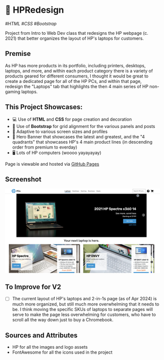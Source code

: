 # 🎨 HPRedesign

_\#HTML \#CSS \#Bootstrap_

Project from Intro to Web Dev class that redesigns the HP webpage (c. 2021) that better organizes the layout of HP's laptops for customers. 

## Premise
As HP has more products in its portfolio, including printers, desktops, laptops, and more, and within each product category there is a variety of products geared for different consumers, I thought it would be great to create a dedicated page for all of the HP PCs, and within that page, redesign the "Laptops" tab that highlights the then 4 main series of HP non-gaming laptops. 

## This Project Showcases: 
- 💻 Use of **HTML** and **CSS** for page creation and decoration
- 🎉 Use of **Bootstrap** for grid alignment for the various panels and posts
- 📱 Adaptive to various screen sizes and profiles
- 🔨 Hero Banner that showcases the latest and greatest, and the "4 quadrants" that showcases HP's 4 main product lines \(in descending order from premium to everday\)
- 🖥️ Lots of HP computers \(woooo yayayayay\)

Page is viewable and hosted via [GitHub Pages](https://leungwai.github.io/HPRedesign)

## Screenshot
![Screenshot of the redesign HP webpage for laptops by leungwai](/screenshot.png)

## To Improve for V2
- [ ] The current layout of HP's laptops and 2-in-1s page (as of Apr 2024) is much more organized, but still much more overwhelming that it needs to be. I think moving the specific SKUs of laptops to separate pages will serve to make the page less overwhelming for customers, who have to scroll all the way down just to buy a Chromebook.

## Sources and Attributes
- HP for all the images and logo assets
- FontAwesome for all the icons used in the project
